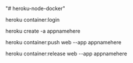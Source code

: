 "# heroku-node-docker" 


heroku container:login

heroku create -a appnamehere

heroku container:push web --app appnamehere

heroku container:release web --app appnamehere
